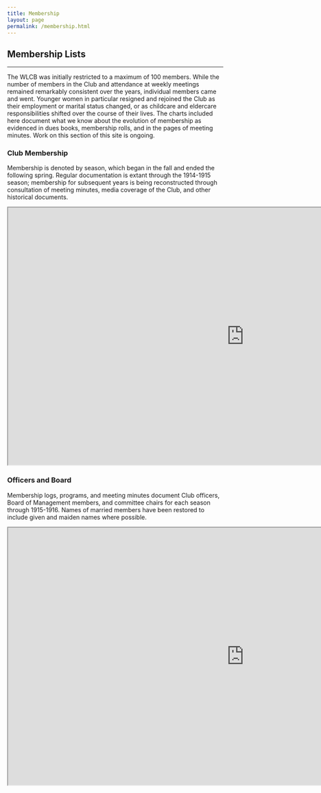 ```yaml
---
title: Membership
layout: page
permalink: /membership.html
---
```


## Membership Lists
***

The WLCB was initially restricted to a maximum of 100 members. While the number of members in the Club and attendance at weekly meetings remained remarkably consistent over the years, individual members came and went. Younger women in particular resigned and rejoined the Club as their employment or marital status changed, or as childcare and eldercare responsibilities shifted over the course of their lives. The charts included here document what we know about the evolution of membership as evidenced in dues books, membership rolls, and in the pages of meeting minutes. Work on this section of this site is ongoing.

### Club Membership
Membership is denoted by season, which began in the fall and ended the following spring. Regular documentation is extant through the 1914-1915 season; membership for subsequent years is being reconstructed through consultation of meeting minutes, media coverage of the Club, and other historical documents.

<iframe width="1100" height="600" src="https://docs.google.com/spreadsheets/d/e/2PACX-1vThRvLUB3sjQoyPqKzA4L0zzON2iFxAZcmJykKR0uMyPEiAG9udgoapdZ9RAKatzoKyOLOYjhcphKZV/pubhtml?widget=true&amp;headers=false"></iframe>


### Officers and Board

Membership logs, programs, and meeting minutes document Club officers, Board of Management members, and committee chairs for each season through 1915-1916. Names of married members have been restored to include given and maiden names where possible.

<iframe width="1100" height="600" src="https://docs.google.com/spreadsheets/d/e/2PACX-1vQDsAPDbxWtJnbKAS4TXwaLgVvyC0LFgBYPiawmR_mEDNIIXxm-Y-kD-_SmD3YUgw/pubhtml?widget=true&amp;headers=false"></iframe>
